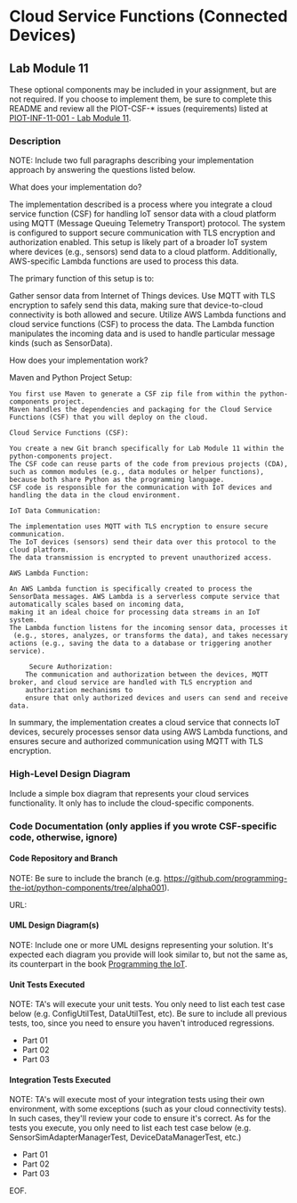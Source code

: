 # Cloud Service Functions (Connected Devices)

## Lab Module 11

These optional components may be included in your assignment, but are not required. If you choose to implement them, be sure to complete this README and review all the PIOT-CSF-* issues (requirements) listed at [PIOT-INF-11-001 - Lab Module 11](https://github.com/orgs/programming-the-iot/projects/1#column-10488514).

### Description

NOTE: Include two full paragraphs describing your implementation approach by answering the questions listed below.

What does your implementation do? 

The implementation described is a process where you integrate a cloud service function (CSF) for handling IoT sensor data with a cloud platform using 
MQTT (Message Queuing Telemetry Transport) protocol. The system is configured to support secure communication with TLS encryption and authorization enabled. This setup is likely part of a broader IoT system where devices (e.g., sensors) send data to a cloud platform. 
Additionally, AWS-specific Lambda functions are used to process this data.

The primary function of this setup is to:

Gather sensor data from Internet of Things devices.
Use MQTT with TLS encryption to safely send this data, making sure that device-to-cloud connectivity is both allowed and secure.
Utilize AWS Lambda functions and cloud service functions (CSF) to process the data. The Lambda function manipulates the incoming data and is used to handle particular message kinds (such as SensorData).


How does your implementation work?

Maven and Python Project Setup:

    You first use Maven to generate a CSF zip file from within the python-components project. 
    Maven handles the dependencies and packaging for the Cloud Service Functions (CSF) that you will deploy on the cloud.

    Cloud Service Functions (CSF):

    You create a new Git branch specifically for Lab Module 11 within the python-components project. 
    The CSF code can reuse parts of the code from previous projects (CDA), such as common modules (e.g., data modules or helper functions), 
    because both share Python as the programming language.
    CSF code is responsible for the communication with IoT devices and handling the data in the cloud environment.

    IoT Data Communication:

    The implementation uses MQTT with TLS encryption to ensure secure communication. 
    The IoT devices (sensors) send their data over this protocol to the cloud platform. 
    The data transmission is encrypted to prevent unauthorized access.

    AWS Lambda Function:

    An AWS Lambda function is specifically created to process the SensorData messages. AWS Lambda is a serverless compute service that 
    automatically scales based on incoming data, 
    making it an ideal choice for processing data streams in an IoT system.
    The Lambda function listens for the incoming sensor data, processes it
     (e.g., stores, analyzes, or transforms the data), and takes necessary actions (e.g., saving the data to a database or triggering another service).

         Secure Authorization:
        The communication and authorization between the devices, MQTT broker, and cloud service are handled with TLS encryption and 
        authorization mechanisms to 
        ensure that only authorized devices and users can send and receive data.

In summary, the implementation creates a cloud service that connects IoT devices, 
securely processes sensor data using AWS Lambda functions, and 
ensures secure and authorized communication using MQTT with TLS encryption.


### High-Level Design Diagram

Include a simple box diagram that represents your cloud services functionality. It only has to include the cloud-specific components.


### Code Documentation (only applies if you wrote CSF-specific code, otherwise, ignore)

#### Code Repository and Branch

NOTE: Be sure to include the branch (e.g. https://github.com/programming-the-iot/python-components/tree/alpha001).

URL: 

#### UML Design Diagram(s)

NOTE: Include one or more UML designs representing your solution. It's expected each
diagram you provide will look similar to, but not the same as, its counterpart in the
book [Programming the IoT](https://learning.oreilly.com/library/view/programming-the-internet/9781492081401/).


#### Unit Tests Executed

NOTE: TA's will execute your unit tests. You only need to list each test case below
(e.g. ConfigUtilTest, DataUtilTest, etc). Be sure to include all previous tests, too,
since you need to ensure you haven't introduced regressions.

- Part 01
- Part 02 
- Part 03 

#### Integration Tests Executed

NOTE: TA's will execute most of your integration tests using their own environment, with
some exceptions (such as your cloud connectivity tests). In such cases, they'll review
your code to ensure it's correct. As for the tests you execute, you only need to list each
test case below (e.g. SensorSimAdapterManagerTest, DeviceDataManagerTest, etc.)

- Part 01 
- Part 02 
- Part 03 

EOF.
